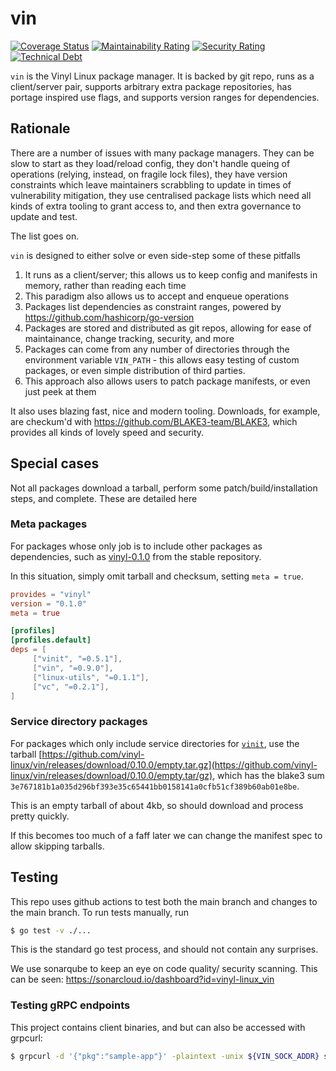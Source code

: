 # vin

[![Coverage Status](https://coveralls.io/repos/github/vinyl-linux/vin/badge.svg?branch=main)](https://coveralls.io/github/vinyl-linux/vin?branch=main)
[![Maintainability Rating](https://sonarcloud.io/api/project_badges/measure?project=vinyl-linux_vin&metric=sqale_rating)](https://sonarcloud.io/dashboard?id=vinyl-linux_vin)
[![Security Rating](https://sonarcloud.io/api/project_badges/measure?project=vinyl-linux_vin&metric=security_rating)](https://sonarcloud.io/dashboard?id=vinyl-linux_vin)
[![Technical Debt](https://sonarcloud.io/api/project_badges/measure?project=vinyl-linux_vin&metric=sqale_index)](https://sonarcloud.io/dashboard?id=vinyl-linux_vin)

`vin` is the Vinyl Linux package manager. It is backed by git repo, runs as a client/server pair, supports arbitrary extra package repositories, has portage inspired use flags, and supports version ranges for dependencies.


## Rationale

There are a number of issues with many package managers. They can be slow to start as they load/reload config, they don't handle queing of operations (relying, instead, on fragile lock files), they have version constraints which leave maintainers scrabbling to update in times of vulnerability mitigation, they use centralised package lists which need all kinds of extra tooling to grant access to, and then extra governance to update and test.

The list goes on.

`vin` is designed to either solve or even side-step some of these pitfalls

1. It runs as a client/server; this allows us to keep config and manifests in memory, rather than reading each time
1. This paradigm also allows us to accept and enqueue operations
1. Packages list dependencies as constraint ranges, powered by https://github.com/hashicorp/go-version
1. Packages are stored and distributed as git repos, allowing for ease of maintainance, change tracking, security, and more
1. Packages can come from any number of directories through the environment variable `VIN_PATH` - this allows easy testing of custom packages, or even simple distribution of third parties.
1. This approach also allows users to patch package manifests, or even just peek at them

It also uses blazing fast, nice and modern tooling. Downloads, for example, are checkum'd with https://github.com/BLAKE3-team/BLAKE3, which provides all kinds of lovely speed and security.

## Special cases

Not all packages download a tarball, perform some patch/build/installation steps, and complete. These are detailed here

### Meta packages

For packages whose only job is to include other packages as dependencies, such as [vinyl-0.1.0](https://github.com/vinyl-linux/vin-packages-stable/blob/main/vinyl/0.1.0/manifest.toml) from the stable repository.

In this situation, simply omit tarball and checksum, setting `meta = true`.

```toml
provides = "vinyl"
version = "0.1.0"
meta = true

[profiles]
[profiles.default]
deps = [
     ["vinit", "=0.5.1"],
     ["vin", "=0.9.0"],
     ["linux-utils", "=0.1.1"],
     ["vc", "=0.2.1"],
]
```

### Service directory packages

For packages which only include service directories for [`vinit`](https://github.com/vinyl-linux/vinit), use the tarball [https://github.com/vinyl-linux/vin/releases/download/0.10.0/empty.tar.gz](https://github.com/vinyl-linux/vin/releases/download/0.10.0/empty.tar/gz), which has the blake3 sum `3e767181b1a035d296bf393e35c65441bb0158141a0cfb51cf389b60ab01e8be`.

This is an empty tarball of about 4kb, so should download and process pretty quickly.

If this becomes too much of a faff later we can change the manifest spec to allow skipping tarballs.

## Testing

This repo uses github actions to test both the main branch and changes to the main branch. To run tests manually, run

```bash
$ go test -v ./...
```

This is the standard go test process, and should not contain any surprises.

We use sonarqube to keep an eye on code quality/ security scanning. This can be seen: https://sonarcloud.io/dashboard?id=vinyl-linux_vin

### Testing gRPC endpoints

This project contains client binaries, and but can also be accessed with grpcurl:

```bash
$ grpcurl -d '{"pkg":"sample-app"}' -plaintext -unix ${VIN_SOCK_ADDR} server.Vin.Install
```
